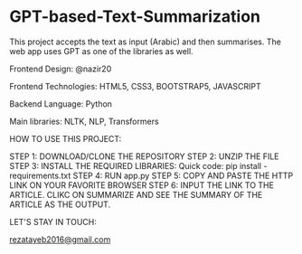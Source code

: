 # GPT-based-Text-Summarization
This project accepts the text as input (Arabic) and then summarises. The web app uses GPT as one of the libraries as well. 


Frontend Design: @nazir20

Frontend Technologies: HTML5, CSS3, BOOTSTRAP5, JAVASCRIPT

Backend Language: Python

Main libraries: NLTK, NLP, Transformers


HOW TO USE THIS PROJECT: 

STEP 1: DOWNLOAD/CLONE THE REPOSITORY 
STEP 2: UNZIP THE FILE
STEP 3: INSTALL THE REQUIRED LIBRARIES: 
Quick code: pip install - requirements.txt
STEP 4: RUN app.py
STEP 5: COPY AND PASTE THE HTTP LINK ON YOUR FAVORITE BROWSER
STEP 6: INPUT THE LINK TO THE ARTICLE. CLIKC ON SUMMARIZE AND SEE THE SUMMARY OF THE ARTICLE AS THE OUTPUT. 


LET'S STAY IN TOUCH: 

rezatayeb2016@gmail.com 
